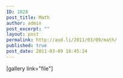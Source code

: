 ```yaml
---
ID: 1028
post_title: Math
author: admin
post_excerpt: ""
layout: post
permalink: http://aud.li/2011/03/09/math/
published: true
post_date: 2011-03-09 16:45:24
---
```

[gallery link="file"]